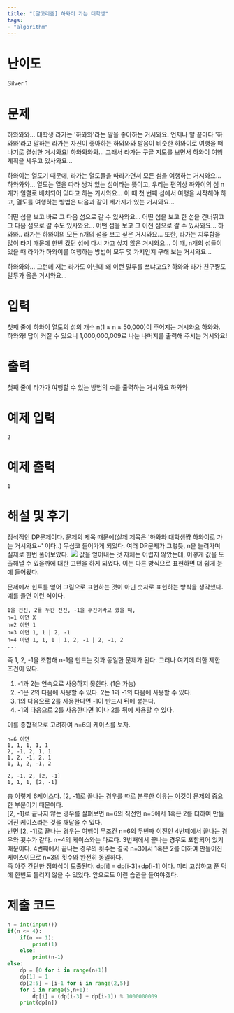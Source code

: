 ```yaml
---
title: "[알고리즘] 하와이 가는 대학생"
tags:
- "algorithm"
---
```


# 난이도
Silver 1

# 문제
하와와와... 대학생 라가는 '하와와'라는 말을 좋아하는 거시와요. 언제나 말 끝마다 '하와와'라고 말하는 라가는 자신이 좋아하는 하와와와 발음이 비슷한 하와이로 여행을 떠나기로 결심한 거시와요! 하와와와와... 그래서 라가는 구글 지도를 보면서 하와이 여행 계획을 세우고 있사와요...

하와이는 열도기 때문에, 라가는 열도들을 따라가면서 모든 섬을 여행하는 거시와요... 하와와와... 열도는 열을 따라 생겨 있는 섬이라는 뜻이고, 우리는 편의상 하와이의 섬 n개가 일렬로 배치되어 있다고 하는 거시와요... 이 때 첫 번째 섬에서 여행을 시작해야 하고, 열도를 여행하는 방법은 다음과 같이 세가지가 있는 거시와요...

어떤 섬을 보고 바로 그 다음 섬으로 갈 수 있사와요...
어떤 섬을 보고 한 섬을 건너뛰고 그 다음 섬으로 갈 수도 있사와요...
어떤 섬을 보고 그 이전 섬으로 갈 수 있사와요...
하와와.. 라가는 하와이의 모든 n개의 섬을 보고 싶은 거시와요... 또한, 라가는 지루함을 많이 타기 때문에 한번 갔던 섬에 다시 가고 싶지 않은 거시와요... 이 때, n개의 섬들이 있을 때 라가가 하와이를 여행하는 방법이 모두 몇 가지인지 구해 보는 거시와요...

하와와와... 그런데 저는 라가도 아닌데 왜 이런 말투를 쓰냐고요? 하와와 라가 친구쨩도 말투가 옮은 거시와요...

# 입력
첫째 줄에 하와이 열도의 섬의 개수 n(1 ≤ n ≤ 50,000)이 주어지는 거시와요 하와와. 하와와! 답이 커질 수 있으니 1,000,000,009로 나눈 나머지를 출력해 주시는 거시와요!

# 출력
첫째 줄에 라가가 여행할 수 있는 방법의 수를 출력하는 거시와요 하와와

# 예제 입력
```
2
```

# 예제 출력
```
1
```
# 해설 및 후기
정석적인 DP문제이다. 문제의 제목 때문에(실제 제목은 '하와와 대학생쨩 하와이로 가는 거시와요~' 이다..) 무심코 들어가게 되었다. 여러 DP문제가 그렇듯, n을 늘려가며 실제로 한번 풀어보았다.
![](https://bmchun00.github.io/assets/algo/2.png)
값을 얻어내는 것 자체는 어렵지 않았는데, 어떻게 값을 도출해낼 수 있을까에 대한 고민을 하게 되었다. 이는 다른 방식으로 표현하면 더 쉽게 눈에 들어왔다.

문제에서 힌트를 얻어 그림으로 표현하는 것이 아닌 숫자로 표현하는 방식을 생각했다. 예를 들면 이런 식이다.
```
1을 전진, 2를 두칸 전진, -1을 후진이라고 했을 때,
n=1 이면 X
n=2 이면 1
n=3 이면 1, 1 | 2, -1
n=4 이면 1, 1, 1 | 1, 2, -1 | 2, -1, 2
...
```
즉 1, 2, -1을 조합해 n-1을 만드는 것과 동일한 문제가 된다. 그러나 여기에 더한 제한 조건이 있다.
1. -1과 2는 연속으로 사용하지 못한다. (1은 가능)
2. -1은 2의 다음에 사용할 수 있다. 2는 1과 -1의 다음에 사용할 수 있다.
3. 1의 다음으로 2를 사용한다면 -1이 반드시 뒤에 붙는다.
4. -1의 다음으로 2를 사용한다면 1이나 2를 뒤에 사용할 수 있다.

이를 종합적으로 고려하여 n=6의 케이스를 보자.
```
n=6 이면
1, 1, 1, 1, 1
2, -1, 2, 1, 1
1, 2, -1, 2, 1
1, 1, 2, -1, 2

2, -1, 2, [2, -1]
1, 1, 1, [2, -1]
```
총 이렇게 6케이스다. [2, -1]로 끝나는 경우를 따로 분류한 이유는 이것이 문제의 중요한 부분이기 때문이다.  <br>
[2, -1]로 끝나지 않는 경우를 살펴보면 n=6의 직전인 n=5에서 1혹은 2를 더하여 만들어진 케이스라는 것을 깨달을 수 있다. <br>
반면 [2, -1]로 끝나는 경우는 여행이 무조건 n=6의 두번째 이전인 4번째에서 끝나는 경우와 횟수가 같다. n=4의 케이스와는 다르다. 3번째에서 끝나는 경우도 포함되어 있기 때문이다. 4번째에서 끝나는 경우의 횟수는 결국 n=3에서 1혹은 2를 더하여 만들어진 케이스이므로 n=3의 횟수와 완전히 동일하다.<br>
즉 아주 간단한 점화식이 도출된다. dp[i] = dp[i-3]+dp[i-1] 이다.
미리 고심하고 푼 덕에 한번도 틀리지 않을 수 있었다. 앞으로도 이런 습관을 들여야겠다.


# 제출 코드
```py
n = int(input())
if(n <= 4):
    if(n == 1):
        print(1)
    else:
        print(n-1)
else:   
    dp = [0 for i in range(n+1)]
    dp[1] = 1
    dp[2:5] = [i-1 for i in range(2,5)]
    for i in range(5,n+1):
        dp[i] = (dp[i-3] + dp[i-1]) % 1000000009
    print(dp[n])
```
